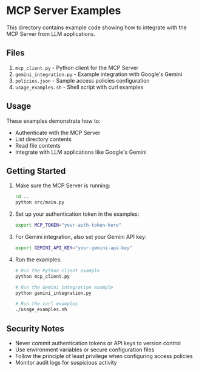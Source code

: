 # MCP Server Examples

This directory contains example code showing how to integrate with the MCP Server from LLM applications.

## Files

1. `mcp_client.py` - Python client for the MCP Server
2. `gemini_integration.py` - Example integration with Google's Gemini
3. `policies.json` - Sample access policies configuration
4. `usage_examples.sh` - Shell script with curl examples

## Usage

These examples demonstrate how to:
- Authenticate with the MCP Server
- List directory contents
- Read file contents
- Integrate with LLM applications like Google's Gemini

## Getting Started

1. Make sure the MCP Server is running:
   ```bash
   cd ..
   python src/main.py
   ```

2. Set up your authentication token in the examples:
   ```bash
   export MCP_TOKEN="your-auth-token-here"
   ```

3. For Gemini integration, also set your Gemini API key:
   ```bash
   export GEMINI_API_KEY="your-gemini-api-key"
   ```

4. Run the examples:
   ```bash
   # Run the Python client example
   python mcp_client.py
   
   # Run the Gemini integration example
   python gemini_integration.py
   
   # Run the curl examples
   ./usage_examples.sh
   ```

## Security Notes

- Never commit authentication tokens or API keys to version control
- Use environment variables or secure configuration files
- Follow the principle of least privilege when configuring access policies
- Monitor audit logs for suspicious activity